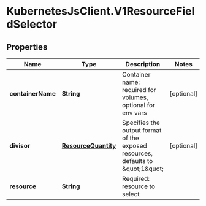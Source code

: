 # KubernetesJsClient.V1ResourceFieldSelector

## Properties
Name | Type | Description | Notes
------------ | ------------- | ------------- | -------------
**containerName** | **String** | Container name: required for volumes, optional for env vars | [optional] 
**divisor** | [**ResourceQuantity**](ResourceQuantity.md) | Specifies the output format of the exposed resources, defaults to \&quot;1\&quot; | [optional] 
**resource** | **String** | Required: resource to select | 


